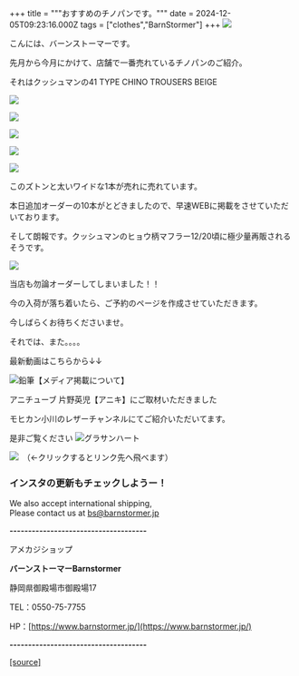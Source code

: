 +++
title = """おすすめのチノパンです。"""
date = 2024-12-05T09:23:16.000Z
tags = ["clothes","BarnStormer"]
+++
[![](https://stat.ameba.jp/user_images/20231023/16/barnstormer-go/b2/03/p/o0420015015354743273.png)](https://ameblo.jp/barnstormer-go/entry-12825670498.html)

こんには、バーンストーマーです。

先月から今月にかけて、店舗で一番売れているチノパンのご紹介。

それはクッシュマンの41 TYPE CHINO TROUSERS BEIGE 

[![](https://stat.ameba.jp/user_images/20241205/16/barnstormer-go/6b/4e/j/o0469070115518029176.jpg)](https://stat.ameba.jp/user_images/20241205/16/barnstormer-go/6b/4e/j/o0469070115518029176.jpg)

[![](https://stat.ameba.jp/user_images/20241205/16/barnstormer-go/83/99/j/o0466070015518029173.jpg)](https://stat.ameba.jp/user_images/20241205/16/barnstormer-go/83/99/j/o0466070015518029173.jpg)

[![](https://stat.ameba.jp/user_images/20241205/16/barnstormer-go/d9/d5/j/o0466070015518029180.jpg)](https://stat.ameba.jp/user_images/20241205/16/barnstormer-go/d9/d5/j/o0466070015518029180.jpg)

[![](https://stat.ameba.jp/user_images/20241205/16/barnstormer-go/11/21/j/o0466070015518029171.jpg)](https://stat.ameba.jp/user_images/20241205/16/barnstormer-go/11/21/j/o0466070015518029171.jpg)

[![](https://stat.ameba.jp/user_images/20241205/16/barnstormer-go/e9/49/j/o0469070115518029170.jpg)](https://stat.ameba.jp/user_images/20241205/16/barnstormer-go/e9/49/j/o0469070115518029170.jpg)

このズトンと太いワイドな1本が売れに売れています。

本日追加オーダーの10本がとどきましたので、早速WEBに掲載をさせていただいております。

そして朗報です。クッシュマンのヒョウ柄マフラー12/20頃に極少量再販されるそうです。

[![](https://stat.ameba.jp/user_images/20241202/15/barnstormer-go/bc/88/j/o0466070015516862543.jpg)](https://stat.ameba.jp/user_images/20241202/15/barnstormer-go/bc/88/j/o0466070015516862543.jpg)

当店も勿論オーダーしてしまいました！！

今の入荷が落ち着いたら、ご予約のページを作成させていただきます。

今しばらくお待ちくださいませ。

それでは、また。。。。

最新動画はこちらから↓↓

![鉛筆](https://stat100.ameba.jp/blog/ucs/img/char/char3/519.png)【メディア掲載について】

アニチューブ 片野英児【アニキ】にご取材いただきました

モヒカン小川のレザーチャンネルにてご紹介いただいてます。

是非ご覧ください ![グラサンハート](https://stat100.ameba.jp/blog/ucs/img/char/char3/148.png)

[![](https://stat.ameba.jp/user_images/20230412/16/barnstormer-go/6a/23/p/o0108010815269242493.png)](https://www.instagram.com/barnstormer_daily/)　（←クリックするとリンク先へ飛べます）

### インスタの更新もチェックしようー！

We also accept international shipping,  
Please contact us at bs@barnstormer.jp

**\-------------------------------------**

アメカジショップ

**バーンストーマーBarnstormer**

静岡県御殿場市御殿場17

TEL：0550-75-7755

HP：[https://www.barnstormer.jp/](https://www.barnstormer.jp/)

**\-------------------------------------**

[[source]](https://ameblo.jp/barnstormer-go/entry-12877550927.html)
